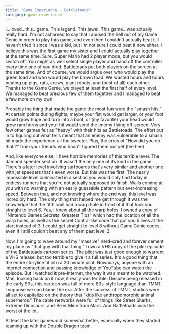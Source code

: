 ```yaml
---
title: "Game Experience - Battletoads"
category: game experience
---
```

I...loved...this...game. This legend. This jewel. This game...was actually really hard. I'm not ashamed to say that I abused the hell out of my Game Genie in order to play this game, and even then I couldn't actually beat it. I haven't tried it since I was a kid, but I'm not sure I could beat it now either. I believe this was the first game my sister and I could actually play together at the same time. Sure, Super Mario had 2 player mode, but you would switch off. You might as well select single player and hand off the controller every time one of you died. Battletoads put both players on the screen at the same time. And of course, we would argue over who would play the green toad and who would play the brown toad. We wasted hours and hours beating up pigs, rats, crows, giant robots, and (best of all) each other. Thanks to the Game Genie, we played at least the first half of every level. We managed to beat precious few of them together and I managed to beat a few more on my own.

Probably the thing that made the game the most fun were the "smash hits." At certain points during fights, maybe your fist would get larger, or your foot would grow huge and turn into a boot, or (my favorite) your head would grow ram horns and your hit would send the enemy flying off-screen. Very few other games felt as "heavy" with their hits as Battletoads. The effort put in to figuring out what tells meant that an enemy was vulnerable to a smash hit made the experience all the sweeter. Plus, the cries of "How did you do that!?" from your friends who hadn't figured them out yet (tee hee).

And, like everyone else, I have horrible memories of this terrible level. The damned speeder section. It wasn't the only one of its kind in the game. There's a later level involving surfboards that's very similar and another one with jet speeders that's even worse. But this was the first. The nearly impossible level culminated in a section you would only find today in endless runners that you're not actually supposed to finish. Walls coming at you with no warning with an easily guessable pattern but ever-increasing speed. Between that, and not knowing where the end was, this level was incredibly hard. The only thing that helped me get through it was the knowledge that the fifth wall had a warp hole in front of it that took you straight to level 6. Yes, I knew about all the warp holes. I owned a copy of "Nintendo Games Secrets: Greatest Tips" which had the location of all the warp holes, as well as the secret Contra-like code that got you 5 lives at the start instead of 3. I could get straight to level 8 without Game Genie codes, even if I still couldn't beat any of them past level 2.

Now, I'm going to wave around my "massive" nerd-cred and forever cement my place as "that guy with that thing." I own a VHS copy of the pilot episode of the Battletoads cartoon series. The pilot was just good enough to warrent a VHS release, but too terrible to give it a full series. It's a good thing that the entire storyline fit into a 20 minute pilot. Nowadays, anyone with an internet connection and passing knowledge of YouTube can watch the episode. But I watched it pre-internet, the way it was meant to be watched. Man, looking back on it now, it really was terrible. Despite being released in the early 90s, this cartoon was full of more 80s-style language than TMNT. I suppose we can blame the era. After the success of TMNT, studios were all set to capitalize on the theory that "kids like anthropomorphic animal superheros." The cable networks were full of things like Street Sharks, Extreme Dinosaurs, and Biker Mice from Mars. And Battletoads was the worst of the lot.

At least the later games did somewhat better, especially when they started teaming up with the Double Dragon team.